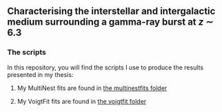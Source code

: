 
## Characterising the interstellar and intergalactic medium surrounding a gamma-ray burst at $z$ $\sim$ 6.3

### The scripts

In this repository, you will find the scripts I use to produce the results presented in my thesis:

1. My MultiNest fits are found in [the multinestfits folder](https://github.com/svejlgaard/thesiscode/tree/main/multinestfits)

2. My VoigtFit fits are found in [the voigtfit folder](https://github.com/svejlgaard/thesiscode/tree/main/voigtfit)